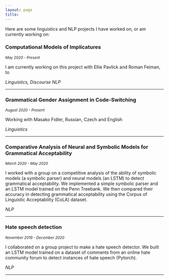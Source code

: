 ```yaml
---
layout: page
title: 
---
```


Here are some linguistics and NLP projects I have worked on, or am currently working on:

### Computational Models of Implicatures 
<sub>*May 2020 - Present* <sub /> 
  
I am currently working on this project with Ellie Pavlick and Roman Feiman, to 

*Linguistics, Discourse NLP*

<hr />

### Grammatical Gender Assignment in Code-Switching 
<sub>*August 2020 - Present*<sub/> 
  
Working with Masako Fidler, Russian, Czech and English 

*Linguistics*

<hr />

### Comparative Analysis of Neural and Symbolic Models for Grammatical Acceptability 
<sub>*March 2020 - May 2020* <sub/> 
  
I worked with a group on a competitive analysis of the ability of symbolic models (a symbolic parser) and neural models (an LSTM) to detect grammatical acceptability. 
We implemented a simple symbolic parser and an LSTM model trained on the Penn Treebank. 
We then compared their accuracy in detecting grammatical acceptability using the Corpus of Linguistic Acceptability (CoLA) dataset.

*NLP*

<hr />

### Hate speech detection 
<sub>*November 2019 - December 2020*<sub/> 
  
I collaborated on a group project to make a hate speech detector. We built an LSTM model trained on a dataset of comments from an online hate community forum to detect instances of hate speech (Pytorch). 

*NLP*

<hr />
